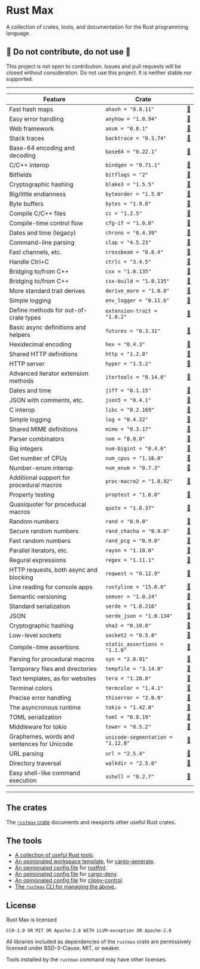 # Rust Max

A collection of crates, tools, and documentation for the Rust programming language.


## 🚧 Do not contribute, do not use 🚧

This project is not open to contribution.
Issues and pull requests will be closed without consideration.
Do not use this project.
It is neither stable nor supported.

---

| Feature | Crate | |
|-|-|-|
| Fast hash maps | `ahash = "0.8.11"` | [📖](https://docs.rs/ahash/0.8.11/ahash) |
| Easy error handling | `anyhow = "1.0.94"` | [📖](https://docs.rs/anyhow/1.0.94/anyhow) |
| Web framework | `axum = "0.8.1"` | [📖](https://docs.rs/axum/0.8.1/axum) |
| Stack traces | `backtrace = "0.3.74"` | [📖](https://docs.rs/backtrace/0.3.74/backtrace) |
| Base-64 encoding and decoding | `base64 = "0.22.1"` | [📖](https://docs.rs/base64/0.22.1/base64) |
| C/C++ interop | `bindgen = "0.71.1"` | [📖](https://docs.rs/bindgen/0.71.1/bindgen) |
| Bitfields | `bitflags = "2"` | [📖](https://docs.rs/bitflags/2/bitflags) |
| Cryptographic hashing | `blake3 = "1.5.5"` | [📖](https://docs.rs/blake3/1.5.5/blake3) |
| Big/little endianness | `byteorder = "1.5.0"` | [📖](https://docs.rs/byteorder/1.5.0/byteorder) |
| Byte buffers | `bytes = "1.9.0"` | [📖](https://docs.rs/bytes/1.9.0/bytes) |
| Compile C/C++ files | `cc = "1.2.5"` | [📖](https://docs.rs/cc/1.2.5/cc) |
| Compile-time control flow | `cfg-if = "1.0.0"` | [📖](https://docs.rs/cfg-if/1.0.0/cfg_if) |
| Dates and time (legacy) | `chrono = "0.4.39"` | [📖](https://docs.rs/chrono/0.4.39/chrono) |
| Command-line parsing | `clap = "4.5.23"` | [📖](https://docs.rs/clap/4.5.23/clap) |
| Fast channels, etc. | `crossbeam = "0.8.4"` | [📖](https://docs.rs/crossbeam/0.8.4/crossbeam) |
| Handle Ctrl+C | `ctrlc = "3.4.5"` | [📖](https://docs.rs/ctrlc/3.4.5/ctrlc) |
| Bridging to/from C++ | `cxx = "1.0.135"` | [📖](https://docs.rs/cxx/1.0.135/cxx) |
| Bridging to/from C++ | `cxx-build = "1.0.135"` | [📖](https://docs.rs/cxx-build/1.0.135/cxx_build) |
| More standard trait derives | `derive_more = "1.0.0"` | [📖](https://docs.rs/derive_more/1.0.0/derive_more) |
| Simple logging | `env_logger = "0.11.6"` | [📖](https://docs.rs/env_logger/0.11.6/env_logger) |
| Define methods for out-of-crate types | `extension-trait = "1.0.2"` | [📖](https://docs.rs/extension-trait/1.0.2/extension_trait) |
| Basic async definitions and helpers | `futures = "0.3.31"` | [📖](https://docs.rs/futures/0.3.31/futures) |
| Hexidecimal encoding | `hex = "0.4.3"` | [📖](https://docs.rs/hex/0.4.3/hex) |
| Shared HTTP definitions | `http = "1.2.0"` | [📖](https://docs.rs/http/1.2.0/http) |
| HTTP server | `hyper = "1.5.2"` | [📖](https://docs.rs/hyper/1.5.2/hyper) |
| Advanced iterator extension methods | `itertools = "0.14.0"` | [📖](https://docs.rs/itertools/0.14.0/itertools) |
| Dates and time | `jiff = "0.1.15"` | [📖](https://docs.rs/jiff/0.1.15/jiff) |
| JSON with comments, etc. | `json5 = "0.4.1"` | [📖](https://docs.rs/json5/0.4.1/json5) |
| C interop | `libc = "0.2.169"` | [📖](https://docs.rs/libc/0.2.169/libc) |
| Simple logging | `log = "0.4.22"` | [📖](https://docs.rs/log/0.4.22/log) |
| Shared MIME definitions | `mime = "0.3.17"` | [📖](https://docs.rs/mime/0.3.17/mime) |
| Parser combinators | `nom = "8.0.0"` | [📖](https://docs.rs/nom/8.0.0/nom) |
| Big integers | `num-bigint = "0.4.6"` | [📖](https://docs.rs/num-bigint/0.4.6/num_bigint) |
| Get number of CPUs | `num_cpus = "1.16.0"` | [📖](https://docs.rs/num_cpus/1.16.0/num_cpus) |
| Number-enum interop | `num_enum = "0.7.3"` | [📖](https://docs.rs/num_enum/0.7.3/num_enum) |
| Additional support for procedural macros | `proc-macro2 = "1.0.92"` | [📖](https://docs.rs/proc-macro2/1.0.92/proc_macro2) |
| Property testing | `proptest = "1.6.0"` | [📖](https://docs.rs/proptest/1.6.0/proptest) |
| Quasiquoter for proceducal macros | `quote = "1.0.37"` | [📖](https://docs.rs/quote/1.0.37/quote) |
| Random numbers | `rand = "0.9.0"` | [📖](https://docs.rs/rand/0.9.0/rand) |
| Secure random numbers | `rand_chacha = "0.9.0"` | [📖](https://docs.rs/rand_chacha/0.9.0/rand_chacha) |
| Fast random numbers | `rand_pcg = "0.9.0"` | [📖](https://docs.rs/rand_pcg/0.9.0/rand_pcg) |
| Parallel iterators, etc. | `rayon = "1.10.0"` | [📖](https://docs.rs/rayon/1.10.0/rayon) |
| Regural expressions | `regex = "1.11.1"` | [📖](https://docs.rs/regex/1.11.1/regex) |
| HTTP requests, both async and blocking | `reqwest = "0.12.9"` | [📖](https://docs.rs/reqwest/0.12.9/reqwest) |
| Line reading for console apps | `rustyline = "15.0.0"` | [📖](https://docs.rs/rustyline/15.0.0/rustyline) |
| Semantic versioning | `semver = "1.0.24"` | [📖](https://docs.rs/semver/1.0.24/semver) |
| Standard serialization | `serde = "1.0.216"` | [📖](https://docs.rs/serde/1.0.216/serde) |
| JSON | `serde_json = "1.0.134"` | [📖](https://docs.rs/serde_json/1.0.134/serde_json) |
| Cryptographic hashing | `sha2 = "0.10.8"` | [📖](https://docs.rs/sha2/0.10.8/sha2) |
| Low-level sockets | `socket2 = "0.5.8"` | [📖](https://docs.rs/socket2/0.5.8/socket2) |
| Compile-time assertions | `static_assertions = "1.1.0"` | [📖](https://docs.rs/static_assertions/1.1.0/static_assertions) |
| Parsing for procedural macros | `syn = "2.0.91"` | [📖](https://docs.rs/syn/2.0.91/syn) |
| Temporary files and directories | `tempfile = "3.14.0"` | [📖](https://docs.rs/tempfile/3.14.0/tempfile) |
| Text templates, as for websites | `tera = "1.20.0"` | [📖](https://docs.rs/tera/1.20.0/tera) |
| Terminal colors | `termcolor = "1.4.1"` | [📖](https://docs.rs/termcolor/1.4.1/termcolor) |
| Precise error handling | `thiserror = "2.0.9"` | [📖](https://docs.rs/thiserror/2.0.9/thiserror) |
| The asyncronous runtime | `tokio = "1.42.0"` | [📖](https://docs.rs/tokio/1.42.0/tokio) |
| TOML serialization | `toml = "0.8.19"` | [📖](https://docs.rs/toml/0.8.19/toml) |
| Middleware for tokio | `tower = "0.5.2"` | [📖](https://docs.rs/tower/0.5.2/tower) |
| Graphemes, words and sentences for Unicode | `unicode-segmentation = "1.12.0"` | [📖](https://docs.rs/unicode-segmentation/1.12.0/unicode_segmentation) |
| URL parsing | `url = "2.5.4"` | [📖](https://docs.rs/url/2.5.4/url) |
| Directory traversal | `walkdir = "2.5.0"` | [📖](https://docs.rs/walkdir/2.5.0/walkdir) |
| Easy shell-like command execution | `xshell = "0.2.7"` | [📖](https://docs.rs/xshell/0.2.7/xshell) |


---

## The crates

The [`rustmax` crate](https://docs.rs/rustmax)
documents and reexports other useful Rust crates.


## The tools

- [A collection of useful Rust tools](book/src/tools.md).
- [An opinionated workspace template](template),
  for [cargo-generate](https://github.com/cargo-generate/cargo-generate).
- [An opinionated config file](rustfmt.toml)
  for [rustfmt](https://github.com/rust-lang/rustfmt).
- [An opinionated config file](deny.toml)
  for [cargo-deny](https://github.com/EmbarkStudios/cargo-deny).
- [An opinionated config file](clippy-control.toml)
  for [clippy-control](https://github.com/brson/clippy-control).
- [The `rustmax` CLI for managing the above.](https://docs.rs/rustmax-cli).


## License

Rust Max is licensed

    CC0-1.0 OR MIT OR Apache-2.0 WITH LLVM-exception OR Apache-2.0

All libraries included as dependencies of the `rustmax` crate
are permissively licensed under BSD-3-Clause, MIT, or weaker.

Tools installed by the `rustmax` command may have other licenses.
